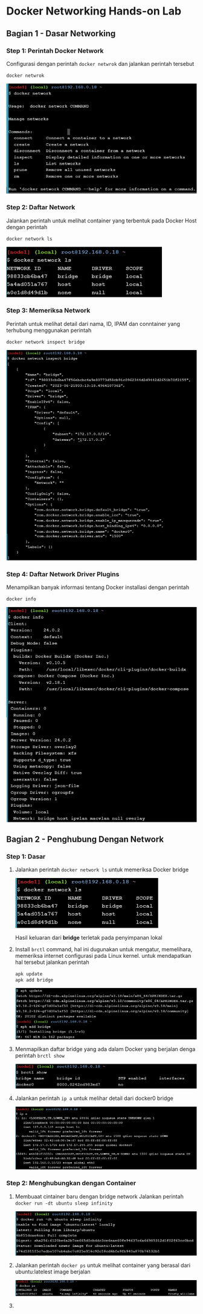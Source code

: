 # Docker Networking Hands-on Lab

## Bagian 1 - Dasar Networking
### Step 1: Perintah Docker Network
Configurasi dengan perintah ```docker netwrok``` dan jalankan perintah tersebut
```
docker netwrok
```
![1](10/1.png)
### Step 2: Daftar Network
Jalankan perintah untuk melihat container yang terbentuk pada Docker Host dengan perintah
```
docker network ls
```
![2](10/2.png)
### Step 3: Memeriksa Network
Perintah untuk melihat detail dari nama, ID, IPAM dan conntainer yang terhubung menggunakan perintah 
```
docker network inspect bridge
```
![3](10/3.png)
### Step 4: Daftar Network Driver Plugins
Menampilkan banyak informasi tentang Docker installasi dengan perintah
```
docker info
```
![4](10/4.png)
## Bagian 2 - Penghubung Dengan Network
### Step 1: Dasar
1. Jalankan perintah ```docker network ls``` untuk memeriksa Docker bridge

   ![5](10/5.png)

   Hasil keluaran dari **bridge** terletak pada penyimpanan lokal
2. Install ```brctl``` command, hal ini dugunakan untuk mengatur, memelihara, memeriksa internet configurasi pada Linux kernel. untuk mendapatkan hal tersebut jalankan perintah
   ```
   apk update
   apk add bridge
   ```
   ![6](10/6.png)
3. Menmapilkan daftar bridge yang ada dalam Docker yang berjalan denga perintah ```brctl show```

   ![7](10/7.png)

4. Jalankan perintah ```ip a``` untuk melihar detail dari docker0 bridge

   ![8](10/8.png)
### Step 2: Menghubungkan dengan Container
1. Membuaat cintainer baru dengan bridge network
   Jalankan perintah ```docker run -dt ubuntu sleep infinity```

   ![9](10/9.png)
2. Jalankan perintah ```docker ps``` untuk melihat container yang berasal dari ubuntu:latelest image berjalan

   ![10](10/10.png)
3. 
